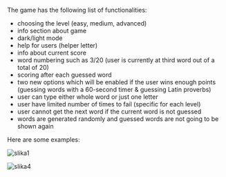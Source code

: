 The game has the following list of functionalities:
- choosing the level (easy, medium, advanced)
- info section about game
- dark/light mode
- help for users (helper letter) 
- info about current score
- word numbering such as 3/20 (user is currently at third word out of a total of 20)
- scoring after each guessed word
- two new options which will be enabled if the user wins enough points (guessing words with a 60-second timer & guessing Latin proverbs)
- user can type either whole word or just one letter
- user have limited number of times to fail (specific for each level)
- user cannot get the next word if the current word is not guessed
- words are generated randomly and guessed words are not going to be shown again

Here are some examples:

![slika1](https://github.com/merimas01/Hangman_game/assets/94557948/adc1bdbe-7092-4308-996f-ae6ecf6ea6f5)

![slika4](https://github.com/merimas01/Hangman_game/assets/94557948/2f304f60-02a5-44e5-b296-5079712b2091)


